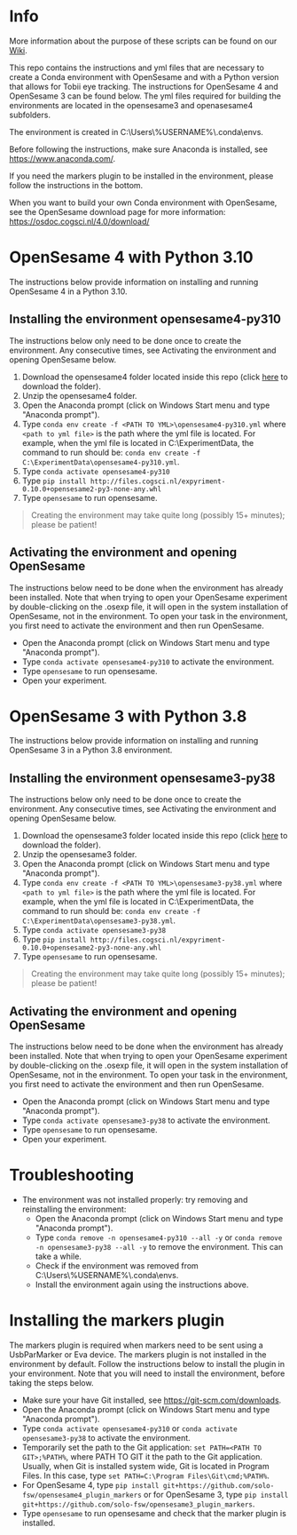 # Info
More information about the purpose of these scripts can be found on our [Wiki](https://researchwiki.solo.universiteitleiden.nl/xwiki/wiki/researchwiki.solo.universiteitleiden.nl/view/Software/OpenSesame/Tobii%20and%20OpenSesame/).

This repo contains the instructions and yml files that are necessary to create a Conda environment with OpenSesame and with a Python version that allows for Tobii eye tracking. The instructions for OpenSesame 4 and OpenSesame 3 can be found below. The yml files required for building the environments are located in the opensesame3 and openasesame4 subfolders.

The environment is created in C:\Users\\%USERNAME%\\.conda\envs.

Before following the instructions, make sure Anaconda is installed, see https://www.anaconda.com/.

If you need the markers plugin to be installed in the environment, please follow the instructions in the bottom. 

When you want to build your own Conda environment with OpenSesame, see the OpenSesame download page for more information: https://osdoc.cogsci.nl/4.0/download/

# OpenSesame 4 with Python 3.10 
The instructions below provide information on installing and running OpenSesame 4 in a Python 3.10.

## Installing the environment opensesame4-py310
The instructions below only need to be done once to create the environment. Any consecutive times, see Activating the environment and opening OpenSesame below.
1. Download the opensesame4 folder located inside this repo (click [here](https://download-directory.github.io/?url=https%3A%2F%2Fgithub.com%2Fsolo-fsw%2Fopensesame-tobii-env%2Ftree%2Fmain%2Fopensesame4) to download the folder).
1. Unzip the opensesame4 folder.
1. Open the Anaconda prompt (click on Windows Start menu and type "Anaconda prompt").
1. Type `conda env create -f <PATH TO YML>\opensesame4-py310.yml` where `<path to yml file>` is the path where the yml file is located. For example, when the yml file is located in C:\ExperimentData, the command to run should be: `conda env create -f C:\ExperimentData\opensesame4-py310.yml`.
1. Type `conda activate opensesame4-py310`
1. Type `pip install http://files.cogsci.nl/expyriment-0.10.0+opensesame2-py3-none-any.whl`
1. Type `opensesame` to run opensesame.

> Creating the environment may take quite long (possibly 15+ minutes); please be patient!

## Activating the environment and opening OpenSesame
The instructions below need to be done when the environment has already been installed. Note that when trying to open your OpenSesame experiment by double-clicking on the .osexp file, it will open in the system installation of OpenSesame, not in the environment. To open your task in the environment, you first need to activate the environment and then run OpenSesame.
  - Open the Anaconda prompt (click on Windows Start menu and type "Anaconda prompt").
  - Type `conda activate opensesame4-py310` to activate the environment.
  - Type `opensesame` to run opensesame.
  - Open your experiment.

# OpenSesame 3 with Python 3.8 
The instructions below provide information on installing and running OpenSesame 3 in a Python 3.8 environment.

## Installing the environment opensesame3-py38
The instructions below only need to be done once to create the environment. Any consecutive times, see Activating the environment and opening OpenSesame below.
1. Download the opensesame3 folder located inside this repo (click [here](https://download-directory.github.io/?url=https%3A%2F%2Fgithub.com%2Fsolo-fsw%2Fopensesame-tobii-env%2Ftree%2Fmain%2Fopensesame3) to download the folder).
1. Unzip the opensesame3 folder.
1. Open the Anaconda prompt (click on Windows Start menu and type "Anaconda prompt").
1. Type `conda env create -f <PATH TO YML>\opensesame3-py38.yml` where `<path to yml file>` is the path where the yml file is located. For example, when the yml file is located in C:\ExperimentData, the command to run should be: `conda env create -f C:\ExperimentData\opensesame3-py38.yml`.
1. Type `conda activate opensesame3-py38`
1. Type `pip install http://files.cogsci.nl/expyriment-0.10.0+opensesame2-py3-none-any.whl`
1. Type `opensesame` to run opensesame.

> Creating the environment may take quite long (possibly 15+ minutes); please be patient!

## Activating the environment and opening OpenSesame
The instructions below need to be done when the environment has already been installed. Note that when trying to open your OpenSesame experiment by double-clicking on the .osexp file, it will open in the system installation of OpenSesame, not in the environment. To open your task in the environment, you first need to activate the environment and then run OpenSesame.
  - Open the Anaconda prompt (click on Windows Start menu and type "Anaconda prompt").
  - Type `conda activate opensesame3-py38` to activate the environment.
  - Type `opensesame` to run opensesame.
  - Open your experiment.

# Troubleshooting
- The environment was not installed properly: try removing and reinstalling the environment:
  - Open the Anaconda prompt (click on Windows Start menu and type "Anaconda prompt").
  - Type `conda remove -n opensesame4-py310 --all -y` or `conda remove -n opensesame3-py38 --all -y` to remove the environment. This can take a while.
  - Check if the environment was removed from C:\Users\\%USERNAME%\\.conda\envs.
  - Install the environment again using the instructions above.

# Installing the markers plugin
The markers plugin is required when markers need to be sent using a UsbParMarker or Eva device. The markers plugin is not installed in the environment by default. Follow the instructions below to install the plugin in your environment. Note that you will need to install the environment, before taking the steps below.
  - Make sure your have Git installed, see https://git-scm.com/downloads. 
  - Open the Anaconda prompt (click on Windows Start menu and type "Anaconda prompt").
  - Type `conda activate opensesame4-py310` or `conda activate opensesame3-py38` to activate the environment.
  - Temporarily set the path to the Git application: `set PATH=<PATH TO GIT>;%PATH%`, where PATH TO GIT it the path to the Git application. Usually, when Git is installed system wide, Git is located in Program Files. In this case, type `set PATH=C:\Program Files\Git\cmd;%PATH%`.
  - For OpenSesame 4, type `pip install git+https://github.com/solo-fsw/opensesame4_plugin_markers` or for OpenSesame 3, type `pip install git+https://github.com/solo-fsw/opensesame3_plugin_markers`.
  - Type `opensesame` to run opensesame and check that the marker plugin is installed.
